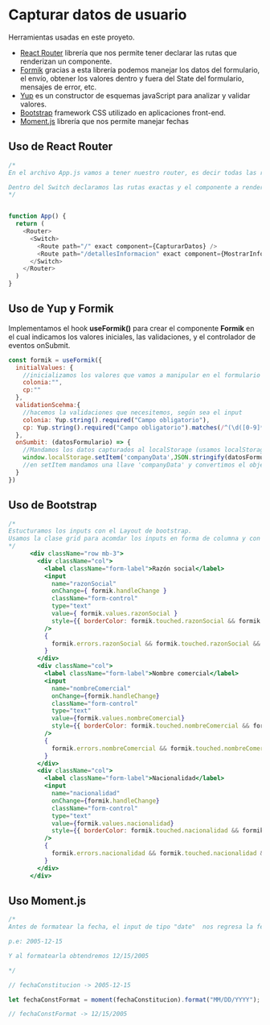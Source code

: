 # Capturar datos de usuario

Herramientas usadas en este proyeto.

- [React Router](https://reactrouter.com/web/guides/quick-start) librería que nos permite tener declarar las rutas que renderizan un componente.
- [Formik](https://www.npmjs.com/package/formik) gracias a esta librería podemos manejar los datos del formulario, el envío, obtener los valores dentro y fuera del State del formulario, mensajes de error, etc.
- [Yup](https://www.npmjs.com/package/yup) es un constructor de esquemas javaScript para analizar y validar valores.
- [Bootstrap](https://getbootstrap.com/) framework CSS utilizado en aplicaciones front-end.
- [Moment.js](https://momentjs.com/) librería que nos permite manejar fechas

## Uso de React Router

``` js
/*
En el archivo App.js vamos a tener nuestro router, es decir todas las rutas que usamos para el proyecto

Dentro del Switch declaramos las rutas exactas y el componente a renderizar
*/


function App() {
  return (
    <Router>
      <Switch>
        <Route path="/" exact component={CapturarDatos} /> 
        <Route path="/detallesInformacion" exact component={MostrarInfo} />
      </Switch>
    </Router>
  )
}
```

## Uso de Yup y Formik
Implementamos el hook **useFormik()** para crear el componente **Formik** en el cual indicamos los valores iniciales, las validaciones, y el controlador de eventos onSubmit.
``` js
const formik = useFormik({
  initialValues: {
    //inicializamos los valores que vamos a manipular en el formulario
    colonia:"",
    cp:""
  },
  validationScehma:{
    //hacemos la validaciones que necesitemos, según sea el input
    colonia: Yup.string().required("Campo obligatorio"),
    cp: Yup.string().required("Campo obligatorio").matches(/^(\d([0-9]*\d))$/, "Sólo números"), //en matches definimos una expresion regular para que sólo aceptemos números
  },
  onSumbit: (datosFormulario) => {
    //Mandamos los datos capturados al localStorage (usamos localStorage para mostrar la información en la vista de detalles)
    window.localStorage.setItem('companyData',JSON.stringify(datosFormulario));
    //en setItem mandamos una llave 'companyData' y convertimos el objeto JSON en string para guardarlo en localStorage
  }
})
```

## Uso de Bootstrap 

``` jsx
/*
Estucturamos los inputs con el Layout de bootstrap.
Usamos la clase grid para acomdar los inputs en forma de columna y con diferentes anchos, los cuales gestionamos con la clase "col"
*/
      <div className="row mb-3">
        <div className="col">
          <label className="form-label">Razón social</label>
          <input
            name="razonSocial"
            onChange={ formik.handleChange }
            className="form-control"
            type="text"
            value={ formik.values.razonSocial }
            style={{ borderColor: formik.touched.razonSocial && formik.errors.razonSocial ? "red" : null }}
          />
          {
            formik.errors.razonSocial && formik.touched.razonSocial && <div className={Classes.error}>{formik.errors.razonSocial}</div>
          }
        </div>
        <div className="col">
          <label className="form-label">Nombre comercial</label>
          <input
            name="nombreComercial"
            onChange={formik.handleChange}
            className="form-control"
            type="text"
            value={formik.values.nombreComercial}
            style={{ borderColor: formik.touched.nombreComercial && formik.errors.nombreComercial ? "red" : null }}
          />
          {
            formik.errors.nombreComercial && formik.touched.nombreComercial && <div className={Classes.error}>{formik.errors.nombreComercial}</div>
          }
        </div>
        <div className="col">
          <label className="form-label">Nacionalidad</label>
          <input
            name="nacionalidad"
            onChange={formik.handleChange}
            className="form-control"
            type="text"
            value={formik.values.nacionalidad}
            style={{ borderColor: formik.touched.nacionalidad && formik.errors.nacionalidad ? "red" : null }}
          />
          {
            formik.errors.nacionalidad && formik.touched.nacionalidad && <div className={Classes.error}>{formik.errors.nacionalidad}</div>
          }
        </div>
      </div>
```

## Uso Moment.js

``` js
/*
Antes de formatear la fecha, el input de tipo "date"  nos regresa la fecha en formato YYYY/MM/DD

p.e: 2005-12-15

Y al formatearla obtendremos 12/15/2005

*/

// fechaConstitucion -> 2005-12-15

let fechaConstFormat = moment(fechaConstitucion).format("MM/DD/YYYY");

// fechaConstFormat -> 12/15/2005


```